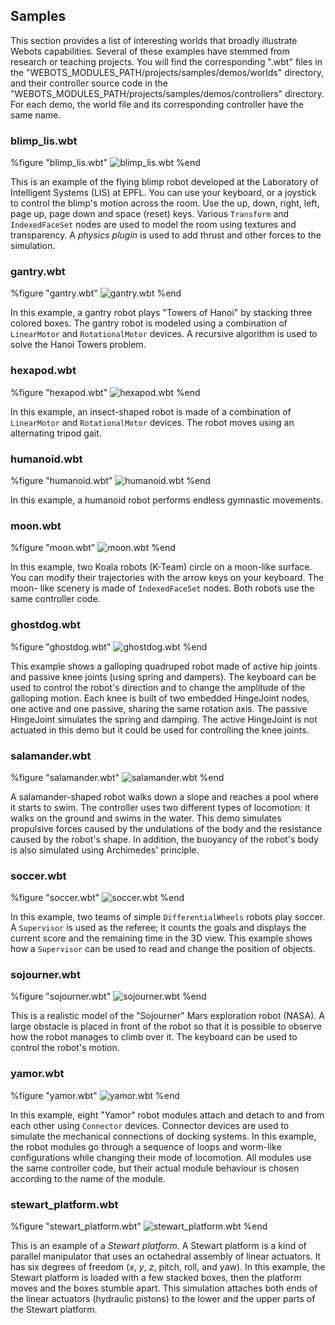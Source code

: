 ## Samples

This section provides a list of interesting worlds that broadly illustrate
Webots capabilities. Several of these examples have stemmed from research or
teaching projects. You will find the corresponding ".wbt" files in the
"WEBOTS\_MODULES\_PATH/projects/samples/demos/worlds" directory, and their
controller source code in the
"WEBOTS\_MODULES\_PATH/projects/samples/demos/controllers" directory. For each
demo, the world file and its corresponding controller have the same name.

### blimp_lis.wbt

%figure "blimp_lis.wbt"
![blimp_lis.wbt](png/blimp_lis.png)
%end

This is an example of the flying blimp robot developed at the Laboratory of
Intelligent Systems (LIS) at EPFL. You can use your keyboard, or a joystick to
control the blimp's motion across the room. Use the up, down, right, left, page
up, page down and space (reset) keys. Various `Transform` and `IndexedFaceSet`
nodes are used to model the room using textures and transparency. A *physics
plugin* is used to add thrust and other forces to the simulation.

### gantry.wbt

%figure "gantry.wbt"
![gantry.wbt](png/gantry.png)
%end

In this example, a gantry robot plays "Towers of Hanoi" by stacking three
colored boxes. The gantry robot is modeled using a combination of `LinearMotor`
and `RotationalMotor` devices. A recursive algorithm is used to solve the Hanoi
Towers problem.

### hexapod.wbt

%figure "hexapod.wbt"
![hexapod.wbt](png/hexapod.png)
%end

In this example, an insect-shaped robot is made of a combination of
`LinearMotor` and `RotationalMotor` devices. The robot moves using an
alternating tripod gait.

### humanoid.wbt

%figure "humanoid.wbt"
![humanoid.wbt](png/humanoid.png)
%end

In this example, a humanoid robot performs endless gymnastic movements.

### moon.wbt

%figure "moon.wbt"
![moon.wbt](png/moon.png)
%end

In this example, two Koala robots (K-Team) circle on a moon-like surface. You
can modify their trajectories with the arrow keys on your keyboard. The moon-
like scenery is made of `IndexedFaceSet` nodes. Both robots use the same
controller code.

### ghostdog.wbt

%figure "ghostdog.wbt"
![ghostdog.wbt](png/ghostdog.png)
%end

This example shows a galloping quadruped robot made of active hip joints and
passive knee joints (using spring and dampers). The keyboard can be used to
control the robot's direction and to change the amplitude of the galloping
motion. Each knee is built of two embedded HingeJoint nodes, one active and one
passive, sharing the same rotation axis. The passive HingeJoint simulates the
spring and damping. The active HingeJoint is not actuated in this demo but it
could be used for controlling the knee joints.

### salamander.wbt

%figure "salamander.wbt"
![salamander.wbt](png/salamander.png)
%end

A salamander-shaped robot walks down a slope and reaches a pool where it starts
to swim. The controller uses two different types of locomotion: it walks on the
ground and swims in the water. This demo simulates propulsive forces caused by
the undulations of the body and the resistance caused by the robot's shape. In
addition, the buoyancy of the robot's body is also simulated using Archimedes'
principle.

### soccer.wbt

%figure "soccer.wbt"
![soccer.wbt](png/soccer_world.png)
%end

In this example, two teams of simple `DifferentialWheels` robots play soccer. A
`Supervisor` is used as the referee; it counts the goals and displays the
current score and the remaining time in the 3D view. This example shows how a
`Supervisor` can be used to read and change the position of objects.

### sojourner.wbt

%figure "sojourner.wbt"
![sojourner.wbt](png/sojourner.png)
%end

This is a realistic model of the "Sojourner" Mars exploration robot (NASA). A
large obstacle is placed in front of the robot so that it is possible to observe
how the robot manages to climb over it. The keyboard can be used to control the
robot's motion.

### yamor.wbt

%figure "yamor.wbt"
![yamor.wbt](png/yamor.png)
%end

In this example, eight "Yamor" robot modules attach and detach to and from each
other using `Connector` devices. Connector devices are used to simulate the
mechanical connections of docking systems. In this example, the robot modules go
through a sequence of loops and worm-like configurations while changing their
mode of locomotion. All modules use the same controller code, but their actual
module behaviour is chosen according to the name of the module.

### stewart_platform.wbt

%figure "stewart_platform.wbt"
![stewart_platform.wbt](png/stewart_platform.png)
%end

This is an example of a *Stewart platform*. A Stewart platform is a kind of
parallel manipulator that uses an octahedral assembly of linear actuators. It
has six degrees of freedom (*x*, *y*, *z*, pitch, roll, and yaw). In this
example, the Stewart platform is loaded with a few stacked boxes, then the
platform moves and the boxes stumble apart. This simulation attaches both ends
of the linear actuators (hydraulic pistons) to the lower and the upper parts of
the Stewart platform.

